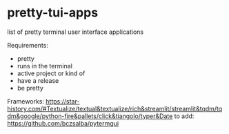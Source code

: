 # pretty-tui-apps
list of pretty terminal user interface applications

Requirements:
- pretty
- runs in the terminal
- active project or kind of
- have a release
- be pretty

Frameworks:
https://star-history.com/#Textualize/textual&textualize/rich&streamlit/streamlit&tqdm/tqdm&google/python-fire&pallets/click&tiangolo/typer&Date
to add: 
https://github.com/bczsalba/pytermgui
